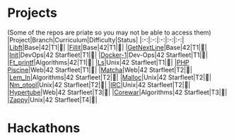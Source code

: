 
# Projects
  (Some of the repos are priate so you may not be able to access them)
|Project|Branch|Curriculum|Difficulty|Status|
|:-:|:-:|:-:|:-:|:-:|
|[Libft](https://github.com/psprawka/Libft)|Base|42|T1|:rooster:|
|[Fillit](https://github.com/psprawka/Fillit)|Base|42|T1|:rooster:|
|[GetNextLine](https://github.com/psprawka/GetNextLine)|Base|42|T1|:rooster:|
|[Init](https://github.com/psprawka/init)|DevOps|42 Starfleet|T1|:egg:|
|[Docker-1](https://github.com/psprawka/docker-1)|Dev-Ops|42 Starfleet|T1|:rooster:|
|[Ft_printf](https://github.com/psprawka/ft_printf)|Algorithms|42|T1|:rooster:|
|[Ls](https://github.com/psprawka/ft_ls)|Unix|42 Starfleet|T1|:hatched_chick:|
|[PHP Piscine](https://github.com/psprawka/Php_piscine)|Web|42 Starfleet|T1|:rooster:| 
|[Matcha](https://github.com/psprawka/Matcha)|Web|42 Starfleet|T2|:hatching_chick:|
|[Lem_In](https://github.com/psprawka/Lem-in)|Algorithms|42 Starfleet|T2|:rooster:|
|[Malloc](https://github.com/psprawka/ft_malloc)|Unix|42 Starfleet|T2|:hatched_chick:|
|[Nm_otool](https://github.com/psprawka/nm-otool)|Unix|42 Starfleet|T2|:hatching_chick:|
|[IRC](https://github.com/psprawka/IRC)|Unix|42 Starfleet|T2|:hatched_chick:|
|[Hypertube](https://github.com/psprawka/Hypertube)|Web|42 Starfleet|T3|:hatching_chick:| 
|[Corewar](https://github.com/psprawka/corewar)|Algorithms|42 Starfleet|T3|:rooster:| 
|[Zappy](https://github.com/psprawka/Zappy)|Unix|42 Starfleet|T4|:rooster:|

# Hackathons
